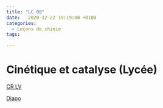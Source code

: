 ```yaml
---
title: "LC 08"
date:   2020-12-22 19:19:00 +0100
categories:
  - Leçons de chimie
tags:

---
```

# Cinétique et catalyse (Lycée)

[CR LV](/assets/pdf/LC08.pdf)

<object class="pdf fitvidsignore" data="/assets/pdf/LC08.pdf" type="application/pdf"></object>

<a href="/assets/pdf/LC08.pptx" download>Diapo</a>

